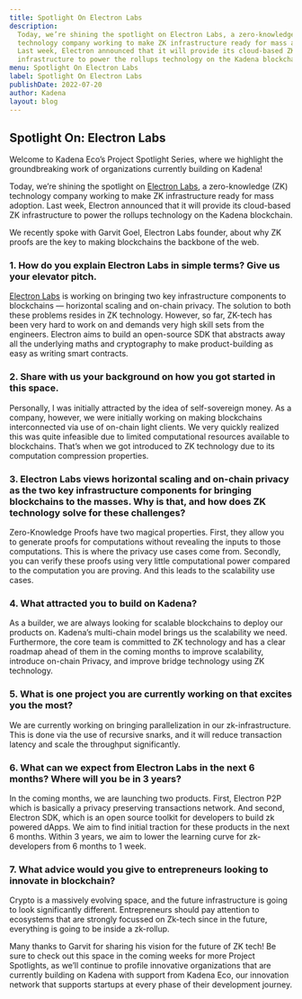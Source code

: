 ```yaml
---
title: Spotlight On Electron Labs
description:
  Today, we’re shining the spotlight on Electron Labs, a zero-knowledge (ZK)
  technology company working to make ZK infrastructure ready for mass adoption.
  Last week, Electron announced that it will provide its cloud-based ZK
  infrastructure to power the rollups technology on the Kadena blockchain.
menu: Spotlight On Electron Labs
label: Spotlight On Electron Labs
publishDate: 2022-07-20
author: Kadena
layout: blog
---
```


## Spotlight On: Electron Labs

Welcome to Kadena Eco’s Project Spotlight Series, where we highlight the
groundbreaking work of organizations currently building on Kadena!

Today, we’re shining the spotlight on
[Electron Labs](https://electronlabs.org/), a zero-knowledge (ZK) technology
company working to make ZK infrastructure ready for mass adoption. Last week,
Electron announced that it will provide its cloud-based ZK infrastructure to
power the rollups technology on the Kadena blockchain.

We recently spoke with Garvit Goel, Electron Labs founder, about why ZK proofs
are the key to making blockchains the backbone of the web.

### 1. How do you explain Electron Labs in simple terms? Give us your elevator pitch.

[Electron Labs](https://electronlabs.org/) is working on bringing two key
infrastructure components to blockchains — horizontal scaling and on-chain
privacy. The solution to both these problems resides in ZK technology. However,
so far, ZK-tech has been very hard to work on and demands very high skill sets
from the engineers. Electron aims to build an open-source SDK that abstracts
away all the underlying maths and cryptography to make product-building as easy
as writing smart contracts.

### 2. Share with us your background on how you got started in this space.

Personally, I was initially attracted by the idea of self-sovereign money. As a
company, however, we were initially working on making blockchains interconnected
via use of on-chain light clients. We very quickly realized this was quite
infeasible due to limited computational resources available to blockchains.
That’s when we got introduced to ZK technology due to its computation
compression properties.

### 3. Electron Labs views horizontal scaling and on-chain privacy as the two key infrastructure components for bringing blockchains to the masses. Why is that, and how does ZK technology solve for these challenges?

Zero-Knowledge Proofs have two magical properties. First, they allow you to
generate proofs for computations without revealing the inputs to those
computations. This is where the privacy use cases come from. Secondly, you can
verify these proofs using very little computational power compared to the
computation you are proving. And this leads to the scalability use cases.

### 4. What attracted you to build on Kadena?

As a builder, we are always looking for scalable blockchains to deploy our
products on. Kadena’s multi-chain model brings us the scalability we need.
Furthermore, the core team is committed to ZK technology and has a clear roadmap
ahead of them in the coming months to improve scalability, introduce on-chain
Privacy, and improve bridge technology using ZK technology.

### 5. What is one project you are currently working on that excites you the most?

We are currently working on bringing parallelization in our zk-infrastructure.
This is done via the use of recursive snarks, and it will reduce transaction
latency and scale the throughput significantly.

### 6. What can we expect from Electron Labs in the next 6 months? Where will you be in 3 years?

In the coming months, we are launching two products. First, Electron P2P which
is basically a privacy preserving transactions network. And second, Electron
SDK, which is an open source toolkit for developers to build zk powered dApps.
We aim to find initial traction for these products in the next 6 months. Within
3 years, we aim to lower the learning curve for zk-developers from 6 months to 1
week.

### 7. What advice would you give to entrepreneurs looking to innovate in blockchain?

Crypto is a massively evolving space, and the future infrastructure is going to
look significantly different. Entrepreneurs should pay attention to ecosystems
that are strongly focussed on Zk-tech since in the future, everything is going
to be inside a zk-rollup.

Many thanks to Garvit for sharing his vision for the future of ZK tech! Be sure
to check out this space in the coming weeks for more Project Spotlights, as
we’ll continue to profile innovative organizations that are currently building
on Kadena with support from Kadena Eco, our innovation network that supports
startups at every phase of their development journey.
